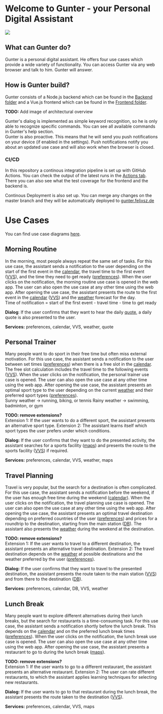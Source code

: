 # Welcome to Gunter - your Personal Digital Assistant

![](https://github.com/dhbw-stg-tinf17a/ICC-Pr-sentation/workflows/Continuous%20integration/badge.svg)

## What can Gunter do?
Gunter is a personal digital assistant. He offers four use cases which provide a wide variety of functionality. You can access Gunter via any web browser and talk to him. Gunter will answer.

## How is Gunter build?
Gunter consists of a Node.js backend which can be found in the [Backend folder](https://github.com/dhbw-stg-tinf17a/ICC-Pr-sentation/tree/master/Backend) and a Vue.js frontend which can be found in the [Frontend folder](https://github.com/dhbw-stg-tinf17a/ICC-Pr-sentation/tree/master/Frontend).

**TODO:** Add image of architectural overview

Gunter's dialog is implemented as simple keyword recognition, so he is only able to recognize specific commands. You can see all available commands in Gunter's help section.  
Gunter is also proactive. This means that he will send you push notifications on your device (if enabled in the settings). Push notifications notify you about an updated use case and will also work when the browser is closed.

### CI/CD
In this repository a continous integration pipeline is set up with GitHub Actions. You can check the output of the latest runs in the [Actions tab](https://github.com/dhbw-stg-tinf17a/ICC-Pr-sentation/actions). There you can also see what the test coverage for the frontend and the backend is.  

Continous Deployment is also set up. You can merge any changes on the master branch and they will be automatically deployed to [gunter.felixsz.de](https://gunter.felixsz.de/)

# Use Cases
You can find use case diagrams [here](https://github.com/dhbw-stg-tinf17a/ICC-Pr-sentation/tree/master/Concept/Diagrams/Use%20Cases).

## Morning Routine
In the morning, most people always repeat the same set of tasks. For this use case, the assistant sends a notification to the user depending on the start of the first event in the <ins>calendar</ins>, the travel time to the first event (<ins>VVS</ins>), and the time they need to get ready (<ins>preferences</ins>). When the user clicks on the notification, the morning routine use case is opened in the web app. The user can also open the use case at any other time using the web app. After opening the use case, the assistant presents the route to the first event in the <ins>calendar</ins> (<ins>VVS</ins>) and the <ins>weather</ins> forecast for the day.  
Time of notification = start of the first event - travel time - time to get ready

**Dialog**: If the user confirms that they want to hear the daily <ins>quote</ins>, a daily quote is also presented to the user.

**Services:** preferences, calendar, VVS, weather, quote

## Personal Trainer
Many people want to do sport in their free time but often miss external motivation. For this use case, the assistant sends a notification to the user between set times (<ins>preferences</ins>) when there is a free slot in the <ins>calendar</ins>. The free slot calculation includes the travel time to the following events (<ins>VVS</ins>). When the user clicks on the notification, the personal trainer use case is opened. The user can also open the use case at any other time using the web app. After opening the use case, the assistant presents an optimal sport type to the user depending on the current <ins>weather</ins> and their preferred sport types (<ins>preferences</ins>).  
Sunny weather → running, biking, or tennis
Rainy weather → swimming, badminton, or gym

**TODO: remove extensions?**  
Extension 1: If the user wants to do a different sport, the assistant presents an alternative sport type. Extension 2: The assistant learns itself which sport types the user prefers under which conditions.

**Dialog:** If the user confirms that they want to do the presented activity, the assistant searches for a sports facility (<ins>maps</ins>) and presents the route to the sports facility (<ins>VVS</ins>) if required.  

**Services:** preferences, calendar, VVS, weather, maps

## Travel Planning
Travel is very popular, but the search for a destination is often complicated. For this use case, the assistant sends a notification before the weekend, if the user has enough free time during the weekend (<ins>calendar</ins>). When the user clicks on the notification, the travel planning use case is opened. The user can also open the use case at any other time using the web app. After opening the use case, the assistant presents an optimal travel destination depending on preferred countries of the user (<ins>preferences</ins>) and prices for a roundtrip to the destination, starting from the main station (<ins>DB</ins>). The assistant also presents the <ins>weather</ins> during the weekend at the destination.  

**TODO: remove extensions?**  
Extension 1: If the user wants to travel to a different destination, the assistant presents an alternative travel destination. Extension 2: The travel destination depends on the <ins>weather</ins> at possible destinations and the weather preferred by the user (<ins>preferences</ins>).

**Dialog:** If the user confirms that they want to travel to the presented destination, the assistant presents the route taken to the main station (<ins>VVS</ins>) and from there to the destination (<ins>DB</ins>).

**Services:** preferences, calendar, DB, VVS, weather

## Lunch Break
Many people want to explore different alternatives during their lunch breaks, but the search for restaurants is a time-consuming task. For this use case, the assistant sends a notification shortly before the lunch break. This depends on the <ins>calendar</ins> and on the preferred lunch break times (<ins>preferences</ins>). When the user clicks on the notification, the lunch break use case is opened. The user can also open the use case at any other time using the web app. After opening the use case, the assistant presents a restaurant to go to during the lunch break (<ins>maps</ins>).

**TODO: remove extensions?**  
Extension 1: If the user wants to go to a different restaurant, the assistant presents an alternative restaurant. Extension 2: The user can rate different restaurants, to which the assistant applies learning techniques for selecting new restaurants.

**Dialog:** If the user wants to go to that restaurant during the lunch break, the assistant presents the route taken to the destination (<ins>VVS</ins>).

**Services:** preferences, calendar, VVS, maps
